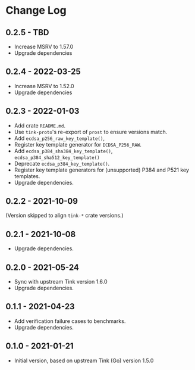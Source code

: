 # Change Log

## 0.2.5 - TBD

- Increase MSRV to 1.57.0
- Upgrade dependencies

## 0.2.4 - 2022-03-25

- Increase MSRV to 1.52.0
- Upgrade dependencies

## 0.2.3 - 2022-01-03

- Add crate `README.md`.
- Use `tink-proto`'s re-export of `prost` to ensure versions match.
- Add `ecdsa_p256_raw_key_template()`,
- Register key template generator for `ECDSA_P256_RAW`.
- Add `ecdsa_p384_sha384_key_template()`, `ecdsa_p384_sha512_key_template()`
- Deprecate `ecdsa_p384_key_template()`.
- Register key template generators for (unsupported) P384 and P521 key templates.
- Upgrade dependencies.

## 0.2.2 - 2021-10-09

(Version skipped to align `tink-*` crate versions.)

## 0.2.1 - 2021-10-08

- Upgrade dependencies.

## 0.2.0 - 2021-05-24

- Sync with upstream Tink version 1.6.0
- Upgrade dependencies.

## 0.1.1 - 2021-04-23

- Add verification failure cases to benchmarks.
- Upgrade dependencies.

## 0.1.0 - 2021-01-21

- Initial version, based on upstream Tink (Go) version 1.5.0
